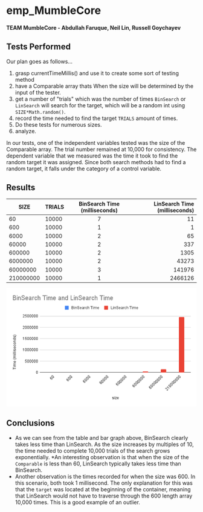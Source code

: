 # emp_MumbleCore
#### TEAM MumbleCore - Abdullah Faruque, Neil Lin, Russell Goychayev
## Tests Performed
Our plan goes as follows...
1. grasp currentTimeMillis() and use it to create some sort of testing method
2. have a Comparable array thats When the size will be determined by the input of the tester.
3. get a number of "trials" which was the number of times <code>BinSearch</code> or <code>LinSearch</code> will search for the target, which will be a random int using <code>SIZE*Math.random()</code>.
4. record the time needed to find the target <code>TRIALS</code> amount of times. 
5. Do these tests for numerous sizes. 
6. analyze.

In our tests, one of the independent variables tested was the size of the Comparable array. The trial number remained at 10,000 for consistency. The dependent variable that we measured was the time it took to find the random target it was assigned. Since both search methods had to find a random target, it falls under the category of a control variable. 


## Results

| SIZE | TRIALS | BinSearch Time (milliseconds)  | LinSearch Time (milliseconds) | 
|-----------------|:-------------|:---------------:|---------------:|
| 60        | 10000         | 7      | 11                 |
| 600       | 10000         | 1      | 1                  |
| 6000      | 10000         | 2      | 65                 |
| 60000     | 10000         | 2      | 337                |
| 600000    | 10000         | 2      | 1305               |
| 6000000   | 10000         | 2      | 43273              |
| 60000000  | 10000         | 3      | 141976             |
| 210000000 | 10000         | 1      | 2466126            |

![alt text](https://github.com/lineil28/emp_MumbleCore/blob/main/BinSearch%20Time%20and%20LinSearch%20Time.png)
## Conclusions
* As we can see from the table and bar graph above, BinSearch clearly takes less time than LinSearch. As the size increases by multiples of 10, the time needed to complete 10,000 trials of the search grows exponentially. 
*An interesting observation is that when the size of the <code>Comparable</code> is less than 60, LinSearch typically takes less time than BinSearch.
* Another observation is the times recorded for when the size was 600. In this scenario, both took 1 millisecond. The only explanation for this was that the <code>target</code> was located at the beginning of the container, meaning that LinSearch would not have to traverse through the 600 length array 10,000 times. This is a good example of an outlier.



  

